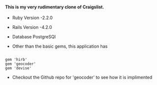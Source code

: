 #### This is my very rudimentary clone of Craigslist.

* Ruby Version  -2.2.0

* Rails Version -4.2.0

* Database PostgreSQl

* Other than the basic gems, this application has 

```shell

gem 'hirb'
gem 'geocoder'
gem 'devise'

```
* Checkout the Github repo for 'geocoder' to see how it is implimented  